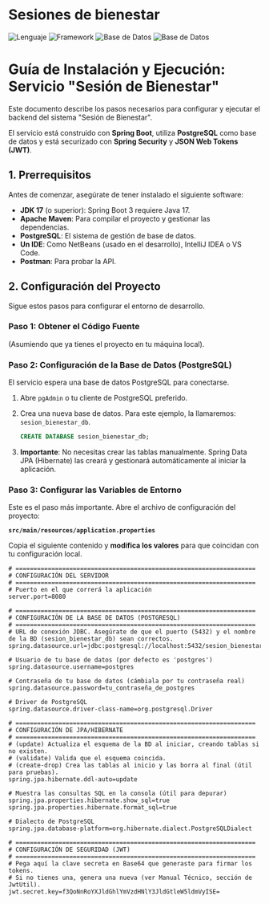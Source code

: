 # Sesiones de bienestar
![Lenguaje](https://img.shields.io/badge/language-Java-blue)
![Framework](https://img.shields.io/badge/framework-Spring%20Boot-green)
![Base de Datos](https://img.shields.io/badge/database-PostgreSQL-blue)
![Base de Datos](https://img.shields.io/badge/database-H2-blue)

# Guía de Instalación y Ejecución: Servicio "Sesión de Bienestar"

Este documento describe los pasos necesarios para configurar y ejecutar el backend del sistema "Sesión de Bienestar".

El servicio está construido con **Spring Boot**, utiliza **PostgreSQL** como base de datos y está securizado con **Spring Security** y **JSON Web Tokens (JWT)**.

## 1. Prerrequisitos
Antes de comenzar, asegúrate de tener instalado el siguiente software:

* **JDK 17** (o superior): Spring Boot 3 requiere Java 17.
* **Apache Maven**: Para compilar el proyecto y gestionar las dependencias.
* **PostgreSQL**: El sistema de gestión de base de datos.
* **Un IDE**: Como NetBeans (usado en el desarrollo), IntelliJ IDEA o VS Code.
* **Postman**: Para probar la API.

## 2. Configuración del Proyecto
Sigue estos pasos para configurar el entorno de desarrollo.

### Paso 1: Obtener el Código Fuente
(Asumiendo que ya tienes el proyecto en tu máquina local).

### Paso 2: Configuración de la Base de Datos (PostgreSQL)
El servicio espera una base de datos PostgreSQL para conectarse.

1.  Abre `pgAdmin` o tu cliente de PostgreSQL preferido.
2.  Crea una nueva base de datos. Para este ejemplo, la llamaremos: `sesion_bienestar_db`.

    ```sql
    CREATE DATABASE sesion_bienestar_db;
    ```
3.  **Importante**: No necesitas crear las tablas manualmente. Spring Data JPA (Hibernate) las creará y gestionará automáticamente al iniciar la aplicación.

### Paso 3: Configurar las Variables de Entorno
Este es el paso más importante. Abre el archivo de configuración del proyecto:

**`src/main/resources/application.properties`**

Copia el siguiente contenido y **modifica los valores** para que coincidan con tu configuración local.

```properties
# ===================================================================
# CONFIGURACIÓN DEL SERVIDOR
# ===================================================================
# Puerto en el que correrá la aplicación
server.port=8080

# ===================================================================
# CONFIGURACIÓN DE LA BASE DE DATOS (POSTGRESQL)
# ===================================================================
# URL de conexión JDBC. Asegúrate de que el puerto (5432) y el nombre de la BD (sesion_bienestar_db) sean correctos.
spring.datasource.url=jdbc:postgresql://localhost:5432/sesion_bienestar_db

# Usuario de tu base de datos (por defecto es 'postgres')
spring.datasource.username=postgres

# Contraseña de tu base de datos (cámbiala por tu contraseña real)
spring.datasource.password=tu_contraseña_de_postgres

# Driver de PostgreSQL
spring.datasource.driver-class-name=org.postgresql.Driver

# ===================================================================
# CONFIGURACIÓN DE JPA/HIBERNATE
# ===================================================================
# (update) Actualiza el esquema de la BD al iniciar, creando tablas si no existen.
# (validate) Valida que el esquema coincida.
# (create-drop) Crea las tablas al inicio y las borra al final (útil para pruebas).
spring.jpa.hibernate.ddl-auto=update

# Muestra las consultas SQL en la consola (útil para depurar)
spring.jpa.properties.hibernate.show_sql=true
spring.jpa.properties.hibernate.format_sql=true

# Dialecto de PostgreSQL
spring.jpa.database-platform=org.hibernate.dialect.PostgreSQLDialect

# ===================================================================
# CONFIGURACIÓN DE SEGURIDAD (JWT)
# ===================================================================
# Pega aquí la clave secreta en Base64 que generaste para firmar los tokens.
# Si no tienes una, genera una nueva (ver Manual Técnico, sección de JwtUtil).
jwt.secret.key=f3QoNnRoYXJldGhlYmVzdHNlY3JldGtleW5ldmVyISE=